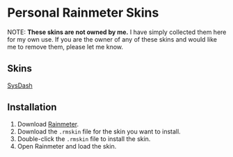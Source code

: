 # Personal Rainmeter Skins

NOTE: **These skins are not owned by me.** I have simply collected them here for my own use. If you are the owner of any of these skins and would like me to remove them, please let me know.

## Skins

[SysDash](./SysDash/README.md)

## Installation

1. Download [Rainmeter](https://www.rainmeter.net/).
2. Download the `.rmskin` file for the skin you want to install.
3. Double-click the `.rmskin` file to install the skin.
4. Open Rainmeter and load the skin.


